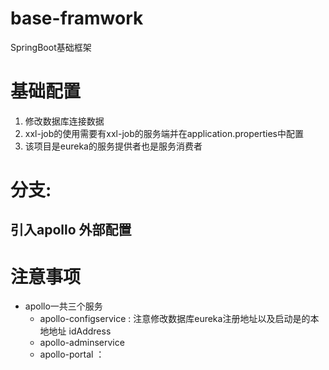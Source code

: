 # base-framwork
SpringBoot基础框架

# 基础配置
1. 修改数据库连接数据
2. xxl-job的使用需要有xxl-job的服务端并在application.properties中配置
3. 该项目是eureka的服务提供者也是服务消费者


# 分支:
## 引入apollo 外部配置


# 注意事项
- apollo一共三个服务
    - apollo-configservice : 注意修改数据库eureka注册地址以及启动是的本地地址 idAddress
    - apollo-adminservice
    - apollo-portal ： 



